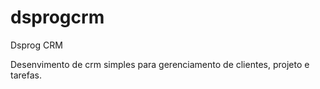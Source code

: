 dsprogcrm
=========

Dsprog CRM

Desenvimento de crm simples para gerenciamento de clientes, projeto e tarefas.